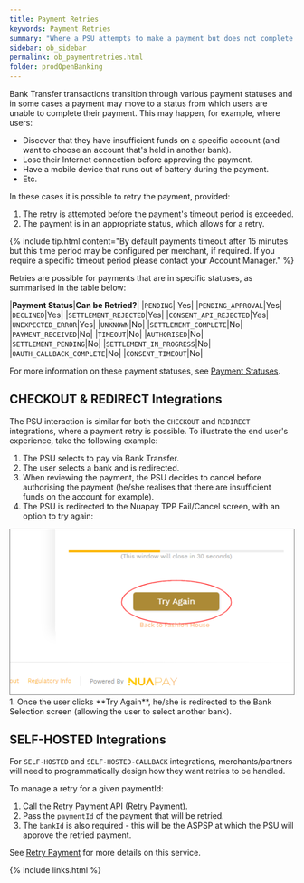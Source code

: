 ```yaml
---
title: Payment Retries
keywords: Payment Retries
summary: "Where a PSU attempts to make a payment but does not complete the full flow, it may be possible to offer the user the option to retry the payment (where it is in a suitable payment status)."
sidebar: ob_sidebar
permalink: ob_paymentretries.html
folder: prodOpenBanking
---
```


Bank Transfer transactions transition through various payment statuses and in some cases a payment may move to a status from which users are unable to complete their payment. This may happen, for example, where users: 

* Discover that they have insufficient funds on a specific account (and want to choose an account that's held in another bank).
* Lose their Internet connection before approving the payment.
* Have a mobile device that runs out of battery during the payment.
* Etc.

In these cases it is possible to retry the payment, provided:

1. The retry is attempted before the payment's timeout period is exceeded.
1. The payment is in an appropriate status, which allows for a retry.

{% include tip.html content="By default payments timeout after 15 minutes but this time period may be configured per merchant, if required. If you require a specific timeout period please contact your Account Manager." %}

Retries are possible for payments that are in specific statuses, as summarised in the table below:

|**Payment Status**|**Can be Retried?**|
|`PENDING`| Yes|
|`PENDING_APPROVAL`|Yes|
|`DECLINED`|Yes|
|`SETTLEMENT_REJECTED`|Yes|
|`CONSENT_API_REJECTED`|Yes|
|`UNEXPECTED_ERROR`|Yes|
|`UNKNOWN`|No|
|`SETTLEMENT_COMPLETE`|No|
|`PAYMENT_RECEIVED`|No|
|`TIMEOUT`|No|
|`AUTHORISED`|No|
|`SETTLEMENT_PENDING`|No|
|`SETTLEMENT_IN_PROGRESS`|No|
|`OAUTH_CALLBACK_COMPLETE`|No|
|`CONSENT_TIMEOUT`|No|

For more information on these payment statuses, see [Payment Statuses](ob_paymentstatuses.html).

## CHECKOUT & REDIRECT Integrations

The PSU interaction is similar for both the `CHECKOUT` and `REDIRECT` integrations, where a payment retry is possible. 
To illustrate the end user's experience, take the following example:

1. The PSU selects to pay via Bank Transfer.
1. The user selects a bank and is redirected.
1. When reviewing the payment, the PSU decides to cancel before authorising the payment (he/she realises that there are insufficient funds on the account for example).
1. The PSU is redirected to the Nuapay TPP Fail/Cancel screen, with an option to try again: 
<img src="images/ob_retry.png">
1. Once the user clicks **Try Again**, he/she is redirected to the Bank Selection screen (allowing the user to select another bank).


## SELF-HOSTED Integrations

For `SELF-HOSTED` and `SELF-HOSTED-CALLBACK` integrations, merchants/partners will need to programmatically design how they want retries to be handled.

To manage a retry for a given paymentId:

1. Call the Retry Payment API ([Retry Payment](ob_retrypayment.html)).
1. Pass the `paymentId` of the payment that will be retried.
1. The `bankId` is also required - this will be the ASPSP at which the PSU will approve the retried payment.

See [Retry Payment](ob_retrypayment.html) for more details on this service.

{% include links.html %}
